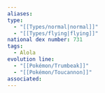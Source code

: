 ```yaml
---
aliases: 
type:
  - "[[Types/normal|normal]]"
  - "[[Types/flying|flying]]"
national dex number: 731
tags:
  - Alola
evolution line:
  - "[[Pokémon/Trumbeak]]"
  - "[[Pokémon/Toucannon]]"
associated: 
---
```

